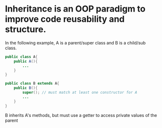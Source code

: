 # Inheritance is an OOP paradigm to improve code reusability and structure.

In the following example, A is a parent/super class and B is a child/sub class.

```java 
public class A{
    public A(){
        ...
    }
}

public class B extends A{
    public B(){
        super(); // must match at least one constructor for A
        ...
    }
}
```

B inherits A's methods, but must use a getter to access private values of the parent